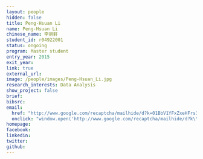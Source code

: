 ```yaml
---
layout: people
hidden: false
title: Peng-Hsuan Li
name: Peng-Hsuan Li
chinese_name: 李朋軒
student_id: r04922001
status: ongoing
program: Master student
entry_year: 2015
exit_year:
link: true
external_url:
image: /people/images/Peng-Hsuan_Li.jpg
research_interests: Data Analysis
show_project: false
brief:
bibsrc:
email:
  href: "http://www.google.com/recaptcha/mailhide/d?k=01BbV1YFxZxeHFrs3rgwGHjw==&amp;c=XJAq4sFE9e7GCygm_Tnoe_H5ZWsspV6rESXNiOdH7AA="
  onclick: "window.open('http://www.google.com/recaptcha/mailhide/d?k\\07501BbV1YFxZxeHFrs3rgwGHjw\\75\\75\\46c\\75XJAq4sFE9e7GCygm_Tnoe_H5ZWsspV6rESXNiOdH7AA\\075', '', 'toolbar=0,scrollbars=0,location=0,statusbar=0,menubar=0,resizable=0,width=500,height=300'); return false;"
homepage:
facebook:
linkedin:
twitter:
github:
---
```

